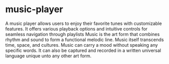 # music-player
A music player allows users to enjoy their favorite tunes with customizable features. It offers various playback options and intuitive controls for seamless navigation through playlists
Music is the art form that combines rhythm and sound to form a functional melodic line. Music itself transcends time, space, and cultures. Music can carry a mood without speaking any specific words. It can also be captured and recorded in a written universal language unique unto any other art form.
